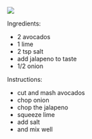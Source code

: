 ![](https://upload.wikimedia.org/wikipedia/commons/thumb/3/30/Guacomole.jpg/512px-Guacomole.jpg)

Ingredients:
- 2 avocados
- 1 lime
- 2 tsp salt
- add jalapeno to taste
- 1/2 onion

Instructions:
- cut and mash avocados
- chop onion
- chop the jalapeno
- squeeze lime
- add salt
- and mix well
